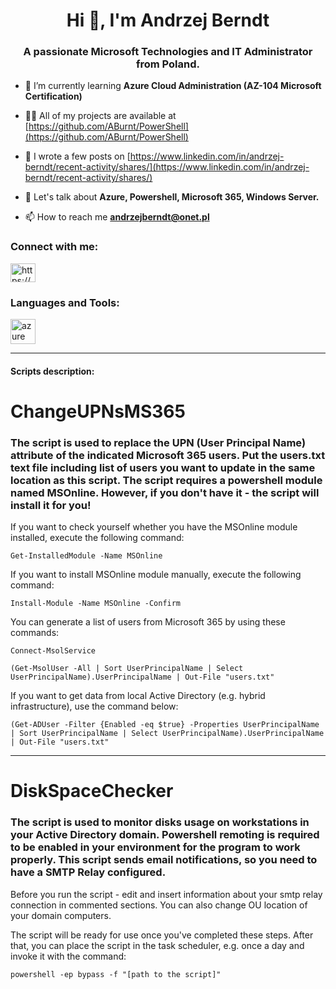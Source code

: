 <h1 align="center">Hi 👋, I'm Andrzej Berndt</h1>
<h3 align="center">A passionate Microsoft Technologies and IT Administrator from Poland.</h3>

- 🌱 I’m currently learning **Azure Cloud Administration (AZ-104 Microsoft Certification)**

- 👨‍💻 All of my projects are available at [https://github.com/ABurnt/PowerShell](https://github.com/ABurnt/PowerShell)

- 📝 I wrote a few posts on [https://www.linkedin.com/in/andrzej-berndt/recent-activity/shares/](https://www.linkedin.com/in/andrzej-berndt/recent-activity/shares/)

- 💬 Let's talk about **Azure, Powershell, Microsoft 365, Windows Server.**

- 📫 How to reach me **andrzejberndt@onet.pl**

<h3 align="left">Connect with me:</h3>
<p align="left">
<a href="https://www.linkedin.com/in/andrzej-berndt/" target="blank"><img align="center" src="https://raw.githubusercontent.com/rahuldkjain/github-profile-readme-generator/master/src/images/icons/Social/linked-in-alt.svg" alt="https://www.linkedin.com/feed/" height="30" width="40" /></a>
</p>

<h3 align="left">Languages and Tools:</h3>
<p align="left"> <a href="https://azure.microsoft.com/en-in/" target="_blank" rel="noreferrer"> <img src="https://www.vectorlogo.zone/logos/microsoft_azure/microsoft_azure-icon.svg" alt="azure" width="40" height="40"/> </a> </p>
<hr>
<h4 align="left">Scripts description:</h4>


# ChangeUPNsMS365

### The script is used to replace the UPN (User Principal Name) attribute of the indicated Microsoft 365 users. Put the users.txt text file including list of users you want to update in the same location as this script. The script requires a powershell module named MSOnline. However, if you don't have it - the script will install it for you!

If you want to check yourself whether you have the MSOnline module installed, execute the following command:

```
Get-InstalledModule -Name MSOnline
```

If you want to install MSOnline module manually, execute the following command:

```
Install-Module -Name MSOnline -Confirm
```

You can generate a list of users from Microsoft 365 by using these commands:

```
Connect-MsolService
```
```
(Get-MsolUser -All | Sort UserPrincipalName | Select UserPrincipalName).UserPrincipalName | Out-File "users.txt"
```

If you want to get data from local Active Directory (e.g. hybrid infrastructure), use the command below:

```
(Get-ADUser -Filter {Enabled -eq $true} -Properties UserPrincipalName | Sort UserPrincipalName | Select UserPrincipalName).UserPrincipalName | Out-File "users.txt"
```

<hr>

# DiskSpaceChecker

### The script is used to monitor disks usage on workstations in your Active Directory domain. Powershell remoting is required to be enabled in your environment for the program to work properly. This script sends email notifications, so you need to have a SMTP Relay configured.

Before you run the script - edit and insert information about your smtp relay connection in commented sections. You can also change OU location of your domain computers.

The script will be ready for use once you've completed these steps. After that, you can place the script in the task scheduler, e.g. once a day and invoke it with the command:

```
powershell -ep bypass -f "[path to the script]"
```

